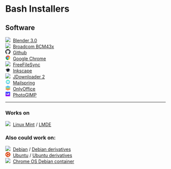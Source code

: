 # Bash Installers
## Software
<!-- <img src=amule/favicon.ico" style="width:16px">&nbsp; [aMule](amule)<br> -->
<img src="blender/favicon.ico" style="width:16px">&nbsp; [Blender 3.0](blender)<br>
<img src="bcm43x/favicon.ico" style="width:16px">&nbsp; [Broadcom BCM43x](bcm43x)<br>
<img src="github/favicon.png" style="width:16px">&nbsp; [Github](github)<br>
<img src="chrome/favicon-16x16.png" style="width:16px">&nbsp; [Google Chrome](chrome)<br>
<img src="freefilesync/freefilesync.ico" style="width:16px">&nbsp; [FreeFileSync](freefilesync)<br>
<img src="inkscape/inkscape-favicon.png" style="width:16px">&nbsp; [Inkscape](inkscape)<br>
<img src="jdownloader/favicon.ico" style="width:16px">&nbsp; [JDownloader 2](jdownloader)<br>
<img src="mailspring/mailspring.png" style="width:16px">&nbsp; [Mailspring](mailspring)<br>
<img src="onlyoffice/favicon.png" style="width:16px">&nbsp; [OnlyOffice](onlyoffice)<br>
<img src="photogimp/photogimp.png" style="width:16px">&nbsp; [PhotoGIMP](photogimp)<br>

---

### Works on
<img src="https://www.linuxmint.com/web/img/favicon.ico" style="width:16px">&nbsp; [Linux Mint](https://www.linuxmint.com/download.php) / [LMDE](https://www.linuxmint.com/download_lmde.php)<br>

### Also could work on:
<img src="debian.ico" style="width:16px">&nbsp; [Debian](https://www.debian.org/) / [Debian derivatives](https://www.debian.org/derivatives/)<br>
<img src="ubuntu.png" style="width:16px">&nbsp; [Ubuntu](https://ubuntu.com/) / [Ubuntu derivatives](https://wiki.ubuntu.com/DerivativeTeam/Derivatives)<br>
<img src="chrome.ico" style="width:16px">&nbsp; [Chrome OS Debian container](https://support.google.com/chromebook/answer/9145439)
